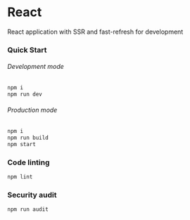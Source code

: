 # React

React application with SSR and fast-refresh for development

### Quick Start

###### Development mode
```sh
npm i
npm run dev
```

###### Production mode
```sh
npm i
npm run build
npm start
```

### Code linting
```sh
npm lint
```

### Security audit
```sh
npm run audit
```
